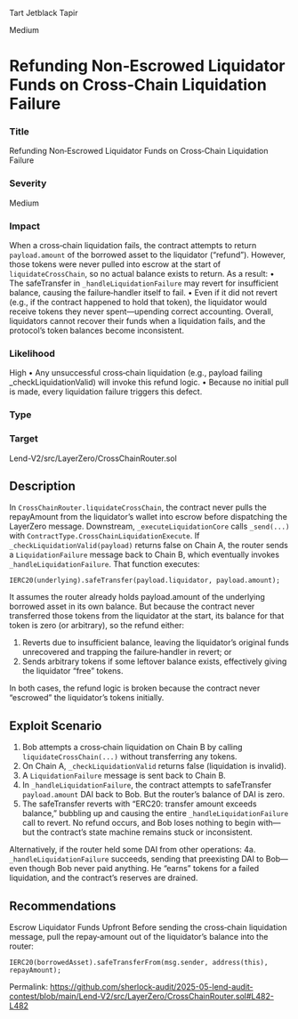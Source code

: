 Tart Jetblack Tapir

Medium

# Refunding Non‐Escrowed Liquidator Funds on Cross‐Chain Liquidation Failure

### Title
Refunding Non‐Escrowed Liquidator Funds on Cross‐Chain Liquidation Failure

### Severity
Medium

### Impact
When a cross‐chain liquidation fails, the contract attempts to return `payload.amount` of the borrowed asset to the liquidator (“refund”). However, those tokens were never pulled into escrow at the start of `liquidateCrossChain`, so no actual balance exists to return. As a result:
	•	The safeTransfer in `_handleLiquidationFailure` may revert for insufficient balance, causing the failure‐handler itself to fail.
	•	Even if it did not revert (e.g., if the contract happened to hold that token), the liquidator would receive tokens they never spent—upending correct accounting.
Overall, liquidators cannot recover their funds when a liquidation fails, and the protocol’s token balances become inconsistent.

### Likelihood
High
•	Any unsuccessful cross‐chain liquidation (e.g., payload failing _checkLiquidationValid) will invoke this refund logic.
•	Because no initial pull is made, every liquidation failure triggers this defect.


### Type


### Target
Lend-V2/src/LayerZero/CrossChainRouter.sol

## Description
In `CrossChainRouter.liquidateCrossChain`, the contract never pulls the repayAmount from the liquidator’s wallet into escrow before dispatching the LayerZero message. Downstream, `_executeLiquidationCore` calls `_send(...)` with `ContractType.CrossChainLiquidationExecute`. If `_checkLiquidationValid(payload)` returns false on Chain A, the router sends a `LiquidationFailure` message back to Chain B, which eventually invokes `_handleLiquidationFailure`. That function executes:
```solidity
IERC20(underlying).safeTransfer(payload.liquidator, payload.amount);
```
It assumes the router already holds payload.amount of the underlying borrowed asset in its own balance. But because the contract never transferred those tokens from the liquidator at the start, its balance for that token is zero (or arbitrary), so the refund either:
1.	Reverts due to insufficient balance, leaving the liquidator’s original funds unrecovered and trapping the failure‐handler in revert; or
2.	Sends arbitrary tokens if some leftover balance exists, effectively giving the liquidator “free” tokens.

In both cases, the refund logic is broken because the contract never “escrowed” the liquidator’s tokens initially.


## Exploit Scenario
1.	Bob attempts a cross‐chain liquidation on Chain B by calling `liquidateCrossChain(...)` without transferring any tokens.
2.	On Chain A, `_checkLiquidationValid` returns false (liquidation is invalid).
3.	A `LiquidationFailure` message is sent back to Chain B.
4.	In `_handleLiquidationFailure`, the contract attempts to safeTransfer `payload.amount` DAI back to Bob. But the router’s balance of DAI is zero.
5.	The safeTransfer reverts with “ERC20: transfer amount exceeds balance,” bubbling up and causing the entire `_handleLiquidationFailure` call to revert. No refund occurs, and Bob loses nothing to begin with—but the contract’s state machine remains stuck or inconsistent.

Alternatively, if the router held some DAI from other operations:
4a. `_handleLiquidationFailure` succeeds, sending that preexisting DAI to Bob—even though Bob never paid anything. He “earns” tokens for a failed liquidation, and the contract’s reserves are drained.

## Recommendations
Escrow Liquidator Funds Upfront
Before sending the cross‐chain liquidation message, pull the repay‐amount out of the liquidator’s balance into the router:
```solidity
IERC20(borrowedAsset).safeTransferFrom(msg.sender, address(this), repayAmount);
```




Permalink:
https://github.com/sherlock-audit/2025-05-lend-audit-contest/blob/main/Lend-V2/src/LayerZero/CrossChainRouter.sol#L482-L482

